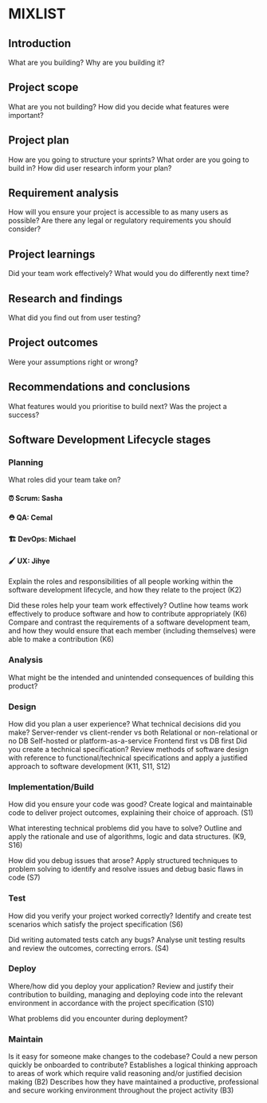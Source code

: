 # MIXLIST

## Introduction

What are you building?
Why are you building it?

## Project scope

What are you not building?
How did you decide what features were important?

## Project plan

How are you going to structure your sprints?
What order are you going to build in?
How did user research inform your plan?

## Requirement analysis

How will you ensure your project is accessible to as many users as possible?
Are there any legal or regulatory requirements you should consider?

## Project learnings

Did your team work effectively?
What would you do differently next time?

## Research and findings

What did you find out from user testing?

## Project outcomes

Were your assumptions right or wrong?

## Recommendations and conclusions

What features would you prioritise to build next?
Was the project a success?

## Software Development Lifecycle stages

### Planning

What roles did your team take on?

#### ⏰ Scrum: Sasha

#### ⛑ QA: Cemal

#### 🏗 DevOps: Michael

#### 🖌 UX: Jihye

Explain the roles and responsibilities of all people working within the software development lifecycle, and how they relate to the project (K2)

Did these roles help your team work effectively?
Outline how teams work effectively to produce software and how to contribute appropriately (K6)
Compare and contrast the requirements of a software development team, and how they would ensure that each member (including themselves) were able to make a contribution (K6)

### Analysis

What might be the intended and unintended consequences of building this product?

### Design

How did you plan a user experience?
What technical decisions did you make?
Server-render vs client-render vs both
Relational or non-relational or no DB
Self-hosted or platform-as-a-service
Frontend first vs DB first
Did you create a technical specification?
Review methods of software design with reference to functional/technical specifications and apply a justified approach to software development (K11, S11, S12)

### Implementation/Build

How did you ensure your code was good?
Create logical and maintainable code to deliver project outcomes, explaining their choice of approach. (S1)

What interesting technical problems did you have to solve?
Outline and apply the rationale and use of algorithms, logic and data structures. (K9, S16)

How did you debug issues that arose?
Apply structured techniques to problem solving to identify and resolve issues and debug basic flaws in code (S7)

### Test

How did you verify your project worked correctly?
Identify and create test scenarios which satisfy the project specification (S6)

Did writing automated tests catch any bugs?
Analyse unit testing results and review the outcomes, correcting errors. (S4)

### Deploy

Where/how did you deploy your application?
Review and justify their contribution to building, managing and deploying code into the relevant environment in accordance with the project specification (S10)

What problems did you encounter during deployment?

### Maintain

Is it easy for someone make changes to the codebase?
Could a new person quickly be onboarded to contribute?
Establishes a logical thinking approach to areas of work which require valid reasoning and/or justified decision making (B2)
Describes how they have maintained a productive, professional and secure working environment throughout the project activity (B3)
